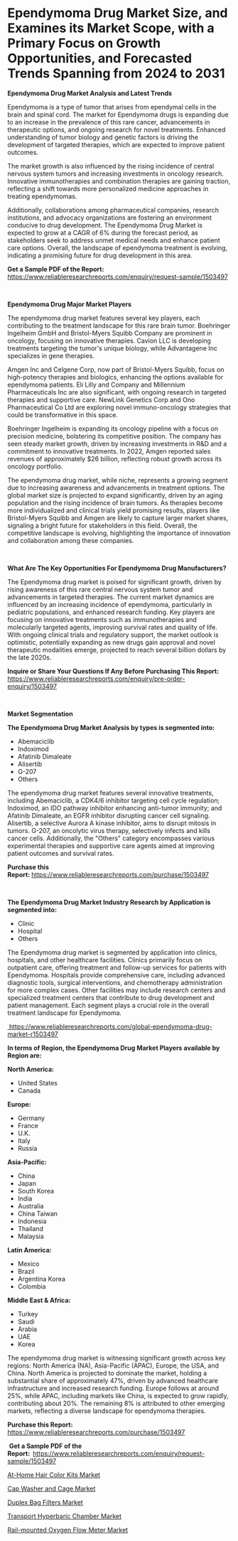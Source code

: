 <p><h1>Ependymoma Drug Market Size, and Examines its Market Scope, with a Primary Focus on Growth Opportunities, and Forecasted Trends Spanning from 2024 to 2031</h1></p><p><strong>Ependymoma Drug Market Analysis and Latest Trends</strong></p>
<p><p>Ependymoma is a type of tumor that arises from ependymal cells in the brain and spinal cord. The market for Ependymoma drugs is expanding due to an increase in the prevalence of this rare cancer, advancements in therapeutic options, and ongoing research for novel treatments. Enhanced understanding of tumor biology and genetic factors is driving the development of targeted therapies, which are expected to improve patient outcomes.</p><p>The market growth is also influenced by the rising incidence of central nervous system tumors and increasing investments in oncology research. Innovative immunotherapies and combination therapies are gaining traction, reflecting a shift towards more personalized medicine approaches in treating ependymomas. </p><p>Additionally, collaborations among pharmaceutical companies, research institutions, and advocacy organizations are fostering an environment conducive to drug development. The Ependymoma Drug Market is expected to grow at a CAGR of 6% during the forecast period, as stakeholders seek to address unmet medical needs and enhance patient care options. Overall, the landscape of ependymoma treatment is evolving, indicating a promising future for drug development in this area.</p></p>
<p><strong>Get a Sample PDF of the Report:&nbsp;</strong> <a href="https://www.reliableresearchreports.com/enquiry/request-sample/1503497?utm_campaign=5&utm_medium=2&utm_source=Github&utm_content=ia&utm_term=27092024&utm_id=ependymoma-drug">https://www.reliableresearchreports.com/enquiry/request-sample/1503497</a></p>
<p>&nbsp;</p>
<p><strong>Ependymoma Drug Major Market Players</strong></p>
<p><p>The ependymoma drug market features several key players, each contributing to the treatment landscape for this rare brain tumor. Boehringer Ingelheim GmbH and Bristol-Myers Squibb Company are prominent in oncology, focusing on innovative therapies. Cavion LLC is developing treatments targeting the tumor's unique biology, while Advantagene Inc specializes in gene therapies.</p><p>Amgen Inc and Celgene Corp, now part of Bristol-Myers Squibb, focus on high-potency therapies and biologics, enhancing the options available for ependymoma patients. Eli Lilly and Company and Millennium Pharmaceuticals Inc are also significant, with ongoing research in targeted therapies and supportive care. NewLink Genetics Corp and Ono Pharmaceutical Co Ltd are exploring novel immuno-oncology strategies that could be transformative in this space.</p><p>Boehringer Ingelheim is expanding its oncology pipeline with a focus on precision medicine, bolstering its competitive position. The company has seen steady market growth, driven by increasing investments in R&D and a commitment to innovative treatments. In 2022, Amgen reported sales revenues of approximately $26 billion, reflecting robust growth across its oncology portfolio.</p><p>The ependymoma drug market, while niche, represents a growing segment due to increasing awareness and advancements in treatment options. The global market size is projected to expand significantly, driven by an aging population and the rising incidence of brain tumors. As therapies become more individualized and clinical trials yield promising results, players like Bristol-Myers Squibb and Amgen are likely to capture larger market shares, signaling a bright future for stakeholders in this field. Overall, the competitive landscape is evolving, highlighting the importance of innovation and collaboration among these companies.</p></p>
<p>&nbsp;</p>
<p><strong>What Are The Key Opportunities For Ependymoma Drug Manufacturers?</strong></p>
<p><p>The Ependymoma drug market is poised for significant growth, driven by rising awareness of this rare central nervous system tumor and advancements in targeted therapies. The current market dynamics are influenced by an increasing incidence of ependymoma, particularly in pediatric populations, and enhanced research funding. Key players are focusing on innovative treatments such as immunotherapies and molecularly targeted agents, improving survival rates and quality of life. With ongoing clinical trials and regulatory support, the market outlook is optimistic, potentially expanding as new drugs gain approval and novel therapeutic modalities emerge, projected to reach several billion dollars by the late 2020s.</p></p>
<p><strong>Inquire or Share Your Questions If Any Before Purchasing This Report:</strong> <a href="https://www.reliableresearchreports.com/enquiry/pre-order-enquiry/1503497?utm_campaign=5&utm_medium=2&utm_source=Github&utm_content=ia&utm_term=27092024&utm_id=ependymoma-drug">https://www.reliableresearchreports.com/enquiry/pre-order-enquiry/1503497</a></p>
<p>&nbsp;</p>
<p><strong>Market Segmentation</strong></p>
<p><strong>The Ependymoma Drug Market Analysis by types is segmented into:</strong></p>
<p><ul><li>Abemaciclib</li><li>Indoximod</li><li>Afatinib Dimaleate</li><li>Alisertib</li><li>G-207</li><li>Others</li></ul></p>
<p><p>The ependymoma drug market features several innovative treatments, including Abemaciclib, a CDK4/6 inhibitor targeting cell cycle regulation; Indoximod, an IDO pathway inhibitor enhancing anti-tumor immunity; and Afatinib Dimaleate, an EGFR inhibitor disrupting cancer cell signaling. Alisertib, a selective Aurora A kinase inhibitor, aims to disrupt mitosis in tumors. G-207, an oncolytic virus therapy, selectively infects and kills cancer cells. Additionally, the "Others" category encompasses various experimental therapies and supportive care agents aimed at improving patient outcomes and survival rates.</p></p>
<p><strong>Purchase this Report:&nbsp;</strong><a href="https://www.reliableresearchreports.com/purchase/1503497?utm_campaign=5&utm_medium=2&utm_source=Github&utm_content=ia&utm_term=27092024&utm_id=ependymoma-drug">https://www.reliableresearchreports.com/purchase/1503497</a></p>
<p>&nbsp;</p>
<p><strong>The Ependymoma Drug Market Industry Research by Application is segmented into:</strong></p>
<p><ul><li>Clinic</li><li>Hospital</li><li>Others</li></ul></p>
<p><p>The Ependymoma drug market is segmented by application into clinics, hospitals, and other healthcare facilities. Clinics primarily focus on outpatient care, offering treatment and follow-up services for patients with Ependymoma. Hospitals provide comprehensive care, including advanced diagnostic tools, surgical interventions, and chemotherapy administration for more complex cases. Other facilities may include research centers and specialized treatment centers that contribute to drug development and patient management. Each segment plays a crucial role in the overall treatment landscape for Ependymoma.</p></p>
<p><a href="https://www.reliableresearchreports.com/global-ependymoma-drug-market-r1503497?utm_campaign=5&utm_medium=2&utm_source=Github&utm_content=ia&utm_term=27092024&utm_id=ependymoma-drug">&nbsp;https://www.reliableresearchreports.com/global-ependymoma-drug-market-r1503497</a></p>
<p><strong>In terms of Region, the Ependymoma Drug Market Players available by Region are:</strong></p>
<p>
    <p> <strong> North America: </strong>
        <ul>
            <li>United States</li>
            <li>Canada</li>
        </ul>
        </p> 
    <p> <strong> Europe: </strong>
        <ul>
            <li>Germany</li>
            <li>France</li>
            <li>U.K.</li>
            <li>Italy</li>
            <li>Russia</li>
        </ul>
        </p> 
    <p> <strong> Asia-Pacific: </strong>
        <ul>
            <li>China</li>
            <li>Japan</li>
            <li>South Korea</li>
            <li>India</li>
            <li>Australia</li>
            <li>China Taiwan</li>
            <li>Indonesia</li>
            <li>Thailand</li>
            <li>Malaysia</li>
        </ul>
        </p> 
    <p> <strong> Latin America: </strong>
        <ul>
            <li>Mexico</li>
            <li>Brazil</li>
            <li>Argentina Korea</li>
            <li>Colombia</li>
        </ul>
        </p> 
    <p> <strong> Middle East & Africa: </strong>
        <ul>
            <li>Turkey</li>
            <li>Saudi</li>
            <li>Arabia</li>
            <li>UAE</li>
            <li>Korea</li>
        </ul>
    </p>
    </p>
<p><p>The ependymoma drug market is witnessing significant growth across key regions: North America (NA), Asia-Pacific (APAC), Europe, the USA, and China. North America is projected to dominate the market, holding a substantial share of approximately 47%, driven by advanced healthcare infrastructure and increased research funding. Europe follows at around 25%, while APAC, including markets like China, is expected to grow rapidly, contributing about 20%. The remaining 8% is attributed to other emerging markets, reflecting a diverse landscape for ependymoma therapies.</p></p>
<p><strong>Purchase this Report: </strong><a href="https://www.reliableresearchreports.com/purchase/1503497?utm_campaign=5&utm_medium=2&utm_source=Github&utm_content=ia&utm_term=27092024&utm_id=ependymoma-drug">https://www.reliableresearchreports.com/purchase/1503497</a></p>
<p>&nbsp;<strong>Get a Sample PDF of the Report:&nbsp;&nbsp;</strong><a href="https://www.reliableresearchreports.com/enquiry/request-sample/1503497?utm_campaign=5&utm_medium=2&utm_source=Github&utm_content=ia&utm_term=27092024&utm_id=ependymoma-drug">https://www.reliableresearchreports.com/enquiry/request-sample/1503497</a></p>
<p><strong></strong></p>
<p><p><a href="https://issuu.com/reportprime-2/docs/at-home-hair-color-kits-market-size_915d32e12edb84?utm_campaign=5&utm_medium=2&utm_source=Github&utm_content=ia&utm_term=27092024&utm_id=ependymoma-drug">At-Home Hair Color Kits Market</a></p><p><a href="https://issuu.com/reportprime-2/docs/cap-washer-and-cage-market-size-203_57bd10da1de870?utm_campaign=5&utm_medium=2&utm_source=Github&utm_content=ia&utm_term=27092024&utm_id=ependymoma-drug">Cap Washer and Cage Market</a></p><p><a href="https://www.linkedin.com/pulse/duplex-bag-filters-market-growth-outlook-from-2024-2031-iuhae?trackingId=iHXuKFasS2C4pllgiXuRgg%3D%3D&utm_campaign=5&utm_medium=2&utm_source=Github&utm_content=ia&utm_term=27092024&utm_id=ependymoma-drug">Duplex Bag Filters Market</a></p><p><a href="https://github.com/AnnDiaz698/Market-Research-Report-List-1/blob/main/transport-hyperbaric-chamber-market.md?utm_campaign=5&utm_medium=2&utm_source=Github&utm_content=ia&utm_term=27092024&utm_id=ependymoma-drug">Transport Hyperbaric Chamber Market</a></p><p><a href="https://github.com/NargisHussain75/Market-Research-Report-List-1/blob/main/rail-mounted-oxygen-flow-meter-market.md?utm_campaign=5&utm_medium=2&utm_source=Github&utm_content=ia&utm_term=27092024&utm_id=ependymoma-drug">Rail-mounted Oxygen Flow Meter Market</a></p></p>